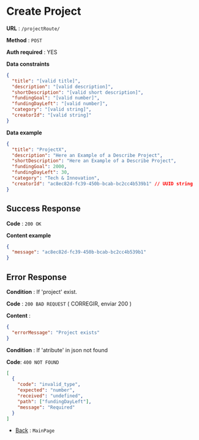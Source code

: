 # Create Project

**URL** : `/projectRoute/`

**Method** : `POST`

**Auth required** : YES

**Data constraints**

```json
{
  "title": "[valid title]",
  "description": "[valid description]",
  "shortDescription": "[valid short description]",
  "fundingGoal": "[valid number]",
  "fundingDayLeft": "[valid number]",
  "category": "[valid string]",
  "creatorId": "[valid string]"
}
```

**Data example**

```json
{
  "title": "ProjectX",
  "description": "Here an Example of a Describe Project",
  "shortDescription": "Here an Example of a Describe Project",
  "fundingGoal": 2000,
  "fundingDayLeft": 30,
  "category": "Tech & Innovation",
  "creatorId": "ac8ec82d-fc39-450b-bcab-bc2cc4b539b1" // UUID string
}
```

## Success Response

**Code** : `200 OK`

**Content example**

```json
{
  "message": "ac8ec82d-fc39-450b-bcab-bc2cc4b539b1"
}
```

## Error Response

**Condition** : If 'project' exist.

**Code** : `200 BAD REQUEST` ( CORREGIR, enviar 200 )

**Content** :

```json
{
  "errorMessage": "Project exists"
}
```

**Condition** : If 'atribute' in json not found

**Code**: `400 NOT FOUND`

```json
[
  {
    "code": "invalid_type",
    "expected": "number",
    "received": "undefined",
    "path": ["fundingDayLeft"],
    "message": "Required"
  }
]
```

- [Back](../../readme.md) : `MainPage`
